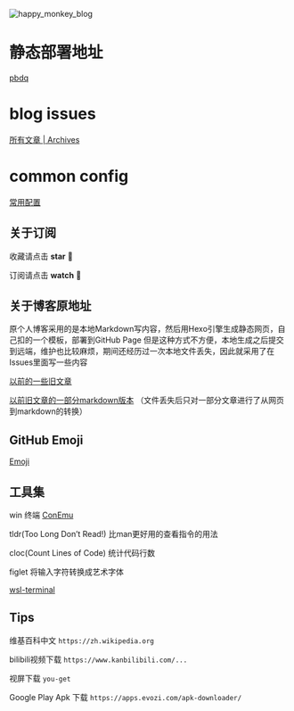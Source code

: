 ![happy_monkey_blog](https://raw.githubusercontent.com/v4if/blog/master/happy_monkey_blog.jpg)

# 静态部署地址
[pbdq](https://pbdq.github.io)

# blog issues
[所有文章 | Archives](https://github.com/v4if/blog/issues)

# common config
[常用配置](https://github.com/v4if/blog/tree/master/commonconfig)


## 关于订阅
收藏请点击 <strong>star</strong> :bell:

订阅请点击 <strong>watch</strong> :telescope:

## 关于博客原地址
原个人博客采用的是本地Markdown写内容，然后用Hexo引擎生成静态网页，自己扣的一个模板，部署到GitHub Page
但是这种方式不方便，本地生成之后提交到远端，维护也比较麻烦，期间还经历过一次本地文件丢失，因此就采用了在Issues里面写一些内容

[以前的一些旧文章](https://v4if.github.io/archives/)

[以前旧文章的一部分markdown版本](https://github.com/v4if/blog/tree/master/markdown)
（文件丢失后只对一部分文章进行了从网页到markdown的转换）

## GitHub Emoji
[Emoji](https://www.webpagefx.com/tools/emoji-cheat-sheet/)


## 工具集 
win 终端  [ConEmu](https://conemu.github.io/)

tldr(Too Long Don’t Read!) 比man更好用的查看指令的用法

cloc(Count Lines of Code) 统计代码行数

figlet 将输入字符转换成艺术字体

[wsl-terminal](https://github.com/goreliu/wsl-terminal)

## Tips
维基百科中文 `https://zh.wikipedia.org`

bilibili视频下载 `https://www.kanbilibili.com/...`

视屏下载 ` you-get `

Google Play Apk 下载 `https://apps.evozi.com/apk-downloader/`
